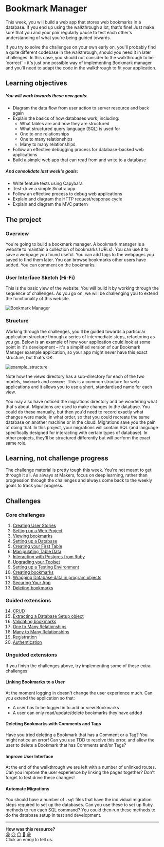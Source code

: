 # Bookmark Manager

This week, you will build a web app that stores web bookmarks in a database. If you end up using the walkthrough a lot, that's fine! Just make sure that you and your pair regularly pause to test each other's understanding of what you're being guided towards.

If you try to solve the challenges on your own early on, you'll probably find a quite different codebase in the walkthrough, should you need it in later challenges. In this case, you should not consider to the walkthrough to be 'correct' – it's just one possible way of implementing Bookmark manager and you'll need to adapt the code in the walkthrough to fit your application.

## Learning objectives
##### You will work towards these new goals:

* Diagram the data flow from user action to server resource and back again
* Explain the basics of how databases work, including:
   - What tables are and how they are structured
   - What structured query language (SQL) is used for
   - One to one relationships
   - One to many relationships
   - Many to many relationships
* Follow an effective debugging process for database-backed web applications
* Build a simple web app that can read from and write to a database

##### And consolidate last week's goals:

* Write feature tests using Capybara
* Test-drive a simple Sinatra app
* Follow an effective process to debug web applications
* Explain and diagram the HTTP request/response cycle
* Explain and diagram the MVC pattern

## The project

### Overview

You're going to build a bookmark manager.  A bookmark manager is a website to maintain a collection of bookmarks (URLs). You can use it to save a webpage you found useful. You can add tags to the webpages you saved to find them later. You can browse bookmarks other users have added. You can comment on the bookmarks.

### User Interface Sketch (Hi-Fi)

This is the basic view of the website. You will build it by working through the sequence of challenges. As you go on, we will be challenging you to extend the functionality of this website.

![](https://dchtm6r471mui.cloudfront.net/hackpad.com_jubMxdBrjni_p.52567_1380279073159_Screen%20Shot%202013-09-27%20at%2011.06.12.png "Bookmark Manager")

### Structure

Working through the challenges, you'll be guided towards a particular application structure through a series of intermediate steps, refactoring as you go. Below is an example of how your application could look at some point in it's development – it's a simplified version of our Bookmark Manager example application, so your app might never have this exact structure, but that's OK.

![example_structure](/images/example_structure.png)

Note how the views directory has a sub-directory for each of the two models, `bookmark` and `comment`. This is a common structure for web applications and it allows you to use a short, standardised name for each view.

You may also have noticed the migrations directory and be wondering what that's about. Migrations are used to make changes to the database. You could do these manually, but then you'd need to record exactly what changes were made, in what order, so that you could recreate the same database on another machine or in the cloud. Migrations save you the pain of doing that. In this project, your migrations will contain SQL (and language specifically designed for interacting with certain types of database). In other projects, they'll be structured differently but will perform the exact same role.

## Learning, not challenge progress

The challenge material is pretty tough this week. You're not meant to get through it all.  As always at Makers, focus on deep learning, rather than progression through the challenges and always come back to the weekly goals to track your progress.

## Challenges

### Core challenges
 1. [Creating User Stories](01_creating_user_stories.md)
 2. [Setting up a Web Project](02_setting_up_a_web_project.md)
 3. [Viewing bookmarks](03_viewing_bookmarks.md)
 4. [Setting up a Database](04_setting_up_a_database.md)
 5. [Creating your First Table](05_creating_your_first_table.md)
 6. [Manipulating Table Data](06_manipulating_table_data.md)
 7. [Interacting with Postgres from Ruby](07_interacting_with_postgres_from_ruby.md)
 8. [Upgrading your Toolset](08_upgrading_your_toolset.md)
 9. [Setting up a Testing Environment](09_setting_up_a_testing_environment.md)
 10. [Creating bookmarks](10_creating_bookmarks.md)
 11. [Wrapping Database data in program objects](11_wrapping_database_data_in_program_objects.md)
 12. [Securing Your App](./12_securing_your_app.md)
 13. [Deleting bookmarks](13_deleting_bookmarks.md)

### Guided extensions
 14. [CRUD](14_crud.md)
 15. [Extracting a Database Setup object](15_extracting_a_database_setup_object.md)
 16. [Validating bookmarks](16_validating_bookmarks.md)
 17. [One to Many Relationships](17_one_to_many_relations.md)
 18. [Many to Many Relationships](18_many_to_many_relationships.md)
 19. [Registration](19_registration.md)
 20. [Authentication](20_authentication.md)

### Unguided extensions

If you finish the challenges above, try implementing some of these extra challenges:

#### Linking Bookmarks to a User

At the moment logging in doesn't change the user experience much. Can you extend the application so that:

- A user has to be logged in to add or view Bookmarks
- A user can only read/update/delete bookmarks they have added

#### Deleting Bookmarks with Comments and Tags

Have you tried deleting a Bookmark that has a Comment or a Tag? You might notice an error!
Can you use TDD to resolve this error, and allow the user to delete a Bookmark that has Comments and/or Tags?

#### Improve User Interface

At the end of the walkthrough we are left with a number of unlinked routes. Can you improve the user experience by linking the pages together? Don't forget to test drive these changes!

#### Automate Migrations

You should have a number of `.sql` files that have the individual migration steps required to set up the databases. Can you use these to set up Ruby methods to run each SQL command? You could then run these methods to do the database setup in test and development.

<!-- BEGIN GENERATED SECTION DO NOT EDIT -->

---

**How was this resource?**  
[😫](https://airtable.com/shrUJ3t7KLMqVRFKR?prefill_Repository=makersacademy/course&prefill_File=apprenticeships_bookmark_manager/00_challenge_map.md&prefill_Sentiment=😫) [😕](https://airtable.com/shrUJ3t7KLMqVRFKR?prefill_Repository=makersacademy/course&prefill_File=apprenticeships_bookmark_manager/00_challenge_map.md&prefill_Sentiment=😕) [😐](https://airtable.com/shrUJ3t7KLMqVRFKR?prefill_Repository=makersacademy/course&prefill_File=apprenticeships_bookmark_manager/00_challenge_map.md&prefill_Sentiment=😐) [🙂](https://airtable.com/shrUJ3t7KLMqVRFKR?prefill_Repository=makersacademy/course&prefill_File=apprenticeships_bookmark_manager/00_challenge_map.md&prefill_Sentiment=🙂) [😀](https://airtable.com/shrUJ3t7KLMqVRFKR?prefill_Repository=makersacademy/course&prefill_File=apprenticeships_bookmark_manager/00_challenge_map.md&prefill_Sentiment=😀)  
Click an emoji to tell us.

<!-- END GENERATED SECTION DO NOT EDIT -->
